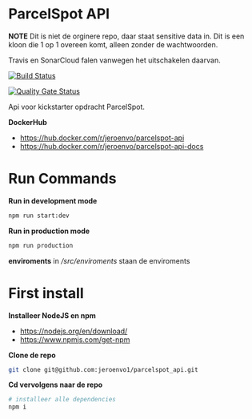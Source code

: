 # ParcelSpot API

**NOTE**
Dit is niet de orginere repo, daar staat sensitive data in. Dit is een kloon die 1 op 1 overeen komt, alleen zonder de wachtwoorden.

Travis en SonarCloud falen vanwegen het uitschakelen daarvan.

[![Build Status](https://travis-ci.com/jeroenvo1/parcelspot_api.svg?token=8xm9NPdEKiUxFtzhj7Zp&branch=master)](https://travis-ci.com/jeroenvo1/parcelspot_api)

[![Quality Gate Status](https://sonarcloud.io/api/project_badges/measure?project=parcelspot_api&metric=alert_status)](https://sonarcloud.io/dashboard?id=parcelspot_api)

Api voor kickstarter opdracht ParcelSpot.

**DockerHub**
- https://hub.docker.com/r/jeroenvo/parcelspot-api
- https://hub.docker.com/r/jeroenvo/parcelspot-api-docs


# Run Commands
**Run in development mode**
```sh
npm run start:dev
```

**Run in production mode**
```sh
npm run production
```

**enviroments**
in */src/enviroments* staan de enviroments

# First install

**Installeer NodeJS en npm**
  - https://nodejs.org/en/download/
  - https://www.npmjs.com/get-npm

**Clone de repo**
```sh
git clone git@github.com:jeroenvo1/parcelspot_api.git
```

**Cd vervolgens naar de repo**
```sh
# installeer alle dependencies
npm i
```
